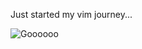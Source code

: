 Just started my vim journey...

![Goooooo](http://content.screencast.com/users/J.Moyers/folders/Jing/media/358ab5ff-4dec-4934-bc63-75e93409055f/00000004.png)
